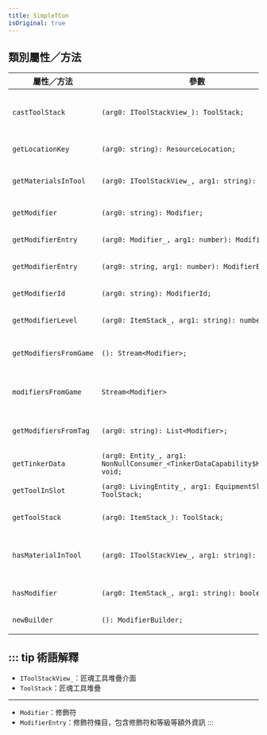 ```yaml
---
title: SimpleTCon
isOriginal: true
---
```


## 類別屬性／方法

| 屬性／方法             | 參數                                                                          | 說明                                 |
| ---------------------- | ----------------------------------------------------------------------------- | ------------------------------------ |
| `castToolStack`        | `(arg0: IToolStackView_): ToolStack;`                                         | 將 IToolStackView 轉換成 ToolStack   |
| `getLocationKey`       | `(arg0: string): ResourceLocation;`                                           | 將字串轉換成[資源路徑]               |
| `getMaterialsInTool`   | `(arg0: IToolStackView_, arg1: string): number;`                              | 獲取 IToolStackView 的指定材料數量   |
| `getModifier`          | `(arg0: string): Modifier;`                                                   | 透過[資源路徑]獲取修飾符             |
| `getModifierEntry`     | `(arg0: Modifier_, arg1: number): ModifierEntry;`                             | 獲取指定等級的修飾符條目             |
| `getModifierEntry`     | `(arg0: string, arg1: number): ModifierEntry;`                                | 獲取指定等級的修飾符條目             |
| `getModifierId`        | `(arg0: string): ModifierId;`                                                 | 獲取指定修飾符的唯一 ID              |
| `getModifierLevel`     | `(arg0: ItemStack_, arg1: string): number;`                                   | 獲取指定物品堆疊的修飾符等級         |
| `getModifiersFromGame` | `(): Stream<Modifier>;`                                                       | （Getter）獲取遊戲內所有修飾符       |
| `modifiersFromGame`    | `Stream<Modifier>`                                                            | （[Beans]）獲取遊戲內所有修飾符      |
| `getModifiersFromTag`  | `(arg0: string): List<Modifier>;`                                             | 根據修飾符標籤獲取指定的修飾符       |
| `getTinkerData`        | `(arg0: Entity_, arg1: NonNullConsumer_<TinkerDataCapability$Holder>): void;` | 獲取匠魂數據                         |
| `getToolInSlot`        | `(arg0: LivingEntity_, arg1: EquipmentSlot_): ToolStack;`                     | 獲取實體指定欄位的工具堆疊           |
| `getToolStack`         | `(arg0: ItemStack_): ToolStack;`                                              | 將物品堆疊轉換成工具堆疊             |
| `hasMaterialInTool`    | `(arg0: IToolStackView_, arg1: string): boolean;`                             | 判斷 IToolStackView 是否具有指定材料 |
| `hasModifier`          | `(arg0: ItemStack_, arg1: string): boolean;`                                  | 判斷物品堆疊是否具有修飾符           |
| `newBuilder`           | `(): ModifierBuilder;`                                                        | 新建一個修飾符建立器                 |

::: tip 術語解釋
---
- `IToolStackView_`：匠魂工具堆疊介面
- `ToolStack`：匠魂工具堆疊
---
- `Modifier`：修飾符
- `ModifierEntry`：修飾符條目，包含修飾符和等級等額外資訊
:::

[資源路徑]: https://zh.minecraft.wiki/w/資源路徑
[Beans]: /zh-tw/tips/beans.md
